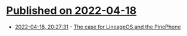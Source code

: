 # [Published on 2022-04-18](index.md)

* [2022-04-18, 20:27:31](https://news.ycombinator.com/item?id=31076036) - [The case for LineageOS and the PinePhone](https://jleightcap.srht.site/blog/openphone.html)
